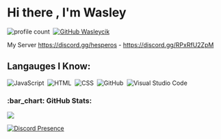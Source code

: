 # Hi there , I'm Wasley
![profile count](https://komarev.com/ghpvc/?username=Wasleycik&color=red)&nbsp;
[![GitHub Wasleycik](https://img.shields.io/github/followers/ariscik?label=follow&style=social)](https://github.com/Wasleycik)&nbsp;

My Server
https://discord.gg/hesperos - https://discord.gg/RPxRfU2ZpM

## Langauges I Know:
![JavaScript](https://img.shields.io/badge/-JavaScript-05122A?style=flat&logo=javascript)&nbsp;
![HTML](https://img.shields.io/badge/-HTML-05122A?style=flat&logo=HTML5)&nbsp;
![CSS](https://img.shields.io/badge/-CSS-05122A?style=flat&logo=CSS3)&nbsp;
![GitHub](https://img.shields.io/badge/-GitHub-05122A?style=flat&logo=github)&nbsp;
![Visual Studio Code](https://img.shields.io/badge/-Visual%20Studio%20Code-05122A?style=flat&logo=visual-studio-code&logoColor=007ACC)&nbsp;


<h3 align="left">:bar_chart: GitHub Stats:</h3>
<p align="left">
<img src="https://github-profile-trophy.vercel.app/?username=Wasleycik&theme=radical" />
</p>

[![Discord Presence](https://lanyard.cnrad.dev/api/598974473374400512)](https://discord.com/users/598974473374400512)
